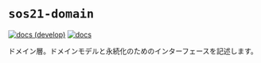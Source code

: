 # `sos21-domain`

[![docs (develop)](https://img.shields.io/badge/docs-develop-blue)](https://sohosai.github.io/sos21-backend/develop/sos21_domain/)
[![docs](https://img.shields.io/github/v/release/sohosai/sos21-backend?label=docs&color=blue)](https://sohosai.github.io/sos21-backend/sos21_domain/)

ドメイン層。ドメインモデルと永続化のためのインターフェースを記述します。
